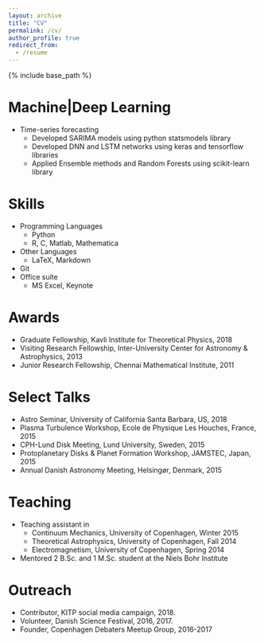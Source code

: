 ```yaml
---
layout: archive
title: "CV"
permalink: /cv/
author_profile: true
redirect_from:
  - /resume
---
```


{% include base_path %}

Machine|Deep Learning
=====================
* Time-series forecasting
  * Developed SARIMA models using python statsmodels library
  * Developed DNN and LSTM networks using keras and tensorflow libraries
  * Applied Ensemble methods and Random Forests using scikit-learn library
  
Skills
======
* Programming Languages
  * Python
  * R, C, Matlab, Mathematica
* Other Languages
  * LaTeX, Markdown 
* Git
* Office suite
  * MS Excel, Keynote

Awards
======
* Graduate Fellowship, Kavli Institute for Theoretical Physics, 2018
* Visiting Research Fellowship, Inter-University Center for Astronomy & Astrophysics, 2013
* Junior Research Fellowship, Chennai Mathematical Institute, 2011
  
Select Talks
======
* Astro Seminar, University of California Santa Barbara, US, 2018 
* Plasma Turbulence Workshop, Ecole de Physique Les Houches, France, 2015 
* CPH-Lund Disk Meeting, Lund University, Sweden, 2015 
* Protoplanetary Disks & Planet Formation Workshop, JAMSTEC, Japan, 2015 
* Annual Danish Astronomy Meeting, Helsingør, Denmark, 2015
  
Teaching
======
* Teaching assistant in
  * Continuum Mechanics, University of Copenhagen, Winter 2015
  * Theoretical Astrophysics, University of Copenhagen, Fall 2014
  * Electromagnetism, University of Copenhagen, Spring 2014
* Mentored 2 B.Sc. and 1 M.Sc. student at the Niels Bohr Institute

Outreach
======
* Contributor, KITP social media campaign, 2018.
* Volunteer, Danish Science Festival, 2016, 2017.
* Founder, Copenhagen Debaters Meetup Group, 2016-2017
